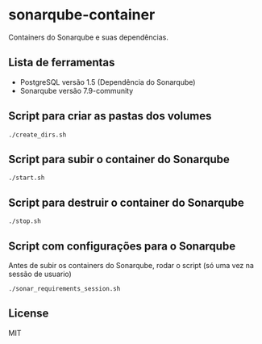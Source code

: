sonarqube-container
=========

Containers do Sonarqube e suas dependências.

Lista de ferramentas
------------

- PostgreSQL versão 1.5  (Dependência do Sonarqube)
- Sonarqube versão 7.9-community


Script para criar as pastas dos volumes
------------

    ./create_dirs.sh


Script para subir o container do Sonarqube
------------

    ./start.sh


Script para destruir o container do Sonarqube
------------

    ./stop.sh


Script com configurações para o Sonarqube
------------

Antes de subir os containers do Sonarqube, rodar o script (só uma vez na sessão de usuario)

    ./sonar_requirements_session.sh


License
-------

MIT